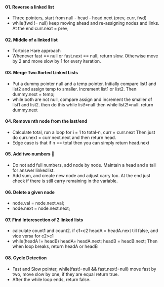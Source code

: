 #### 01. Reverse a linked list
- Three pointers, start from null - head - head.next     (prev, curr, fwd)
- while(fwd != null) keep moving ahead and re-assigning nodes and links. At the end curr.next = prev;

#### 02. Middle of a linked list
- Tortoise Hare approach
- Whenever fast == null or fast.next == null, return slow. Otherwise move by 2 and move slow by 1 for every iteration.

#### 03. Merge Two Sorted Linked Lists
- Put a dummy pointer null and a temp pointer. Initially compare list1 and list2 and assign temp to smaller. Increment list1 or list2. Then dummy.next = temp;
- while both are not null, compare assign and increment the smaller of list1 and list2. then do this while list!=null then while list2!=null. return dummy.next

#### 04. Remove nth node from the last/end
- Calculate total, run a loop for i = 1 to total-n, curr = curr.next Then just do curr.next = curr.next.next and then return head.
- Edge case is that if n == total then you can simply return head.next

#### 05. Add two numbers 🤯
- Do not add full numbers, add node by node. Maintain a head and a tail for answer linkedlist.
- Add sum, and create new node and adjust carry too. At the end just check if there is still carry remaining in the variable.

#### 06. Delete a given node
- node.val = node.next.val;
- node.next = node.next.next;

#### 07. Find Interesection of 2 linked lists
  - calculate count1 and count2. if c1>c2 headA = headA.next till false, and vice versa for c2>c1
  - while(headA != headB) headA= headA.next; headB = headB.next;     Then when loop breaks, return headA or headB

#### 08. Cycle Detection
  - Fast and Slow pointer, while(fast!=null && fast.next!=null) move fast by two, move slow by one, if they are equal return true.
  - After the while loop ends, return false.
